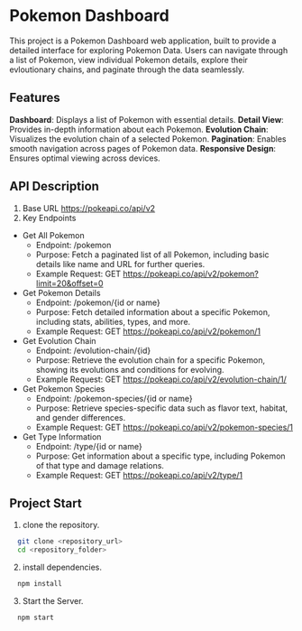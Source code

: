 # Pokemon Dashboard
This project is a Pokemon Dashboard web application, built to provide a detailed interface for exploring Pokemon Data. Users can navigate through a list of Pokemon, view individual Pokemon details, explore their evloutionary chains, and paginate through the data seamlessly.

## Features
**Dashboard**: Displays a list of Pokemon with essential details.
**Detail View**: Provides in-depth information about each Pokemon.
**Evolution Chain**: Visualizes the evolution chain of a selected Pokemon.
**Pagination**: Enables smooth navigation across pages of Pokemon data.
**Responsive Design**: Ensures optimal viewing across devices.

## API Description
1. Base URL https://pokeapi.co/api/v2
2. Key Endpoints
  - Get All Pokemon
    - Endpoint: /pokemon
    - Purpose: Fetch a paginated list of all Pokemon, including basic details like name and URL for further queries.
    - Example Request: GET https://pokeapi.co/api/v2/pokemon?limit=20&offset=0
  - Get Pokemon Details
    - Endpoint: /pokemon/{id or name}
    - Purpose: Fetch detailed information about a specific Pokemon, including stats, abilities, types, and more.
    - Example Request: GET https://pokeapi.co/api/v2/pokemon/1
  - Get Evolution Chain
    - Endpoint: /evolution-chain/{id}
    - Purpose: Retrieve the evolution chain for a specific Pokemon, showing its evolutions and conditions for evolving.
    - Example Request: GET https://pokeapi.co/api/v2/evolution-chain/1/
  - Get Pokemon Species
    - Endpoint: /pokemon-species/{id or name}
    - Purpose: Retrieve species-specific data such as flavor text, habitat, and gender differences.
    - Example Request: GET https://pokeapi.co/api/v2/pokemon-species/1
  - Get Type Information
    - Endpoint: /type/{id or name}
    - Purpose: Get information about a specific type, including Pokemon of that type and damage relations.
    - Example Request: GET https://pokeapi.co/api/v2/type/1

## Project Start
1. clone the repository.
```bash
  git clone <repository_url>
  cd <repository_folder>
```
2. install dependencies.
```bash
  npm install
```
3. Start the Server.
```bash
  npm start
```